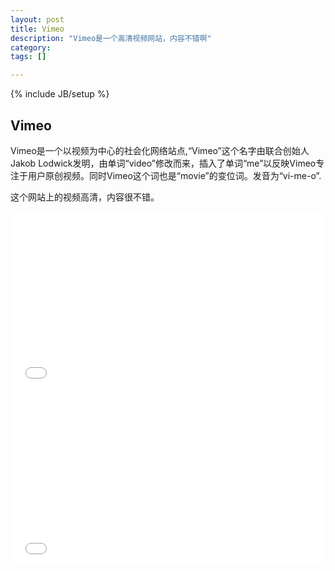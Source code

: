 ```yaml
---
layout: post
title: Vimeo 
description: "Vimeo是一个高清视频网站，内容不错啊"
category: 
tags: []

---
```

{% include JB/setup %}


## Vimeo

Vimeo是一个以视频为中心的社会化网络站点,“Vimeo”这个名字由联合创始人Jakob Lodwick发明，由单词“video”修改而来，插入了单词“me”以反映Vimeo专注于用户原创视频。同时Vimeo这个词也是“movie”的变位词。发音为“vi-me-o”.

这个网站上的视频高清，内容很不错。

<div id="video">   
<iframe src="//player.vimeo.com/video/73325589" width="500" height="281" frameborder="0" webkitallowfullscreen="1" mozallowfullscreen="1"  allowfullscreen="1">   </iframe>
<iframe src="//player.vimeo.com/video/66507747" width="500" height="281" frameborder="0" webkitallowfullscreen="1" mozallowfullscreen="1"  allowfullscreen="1">   </iframe>   </div>

